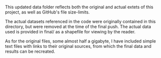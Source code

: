 This updated data folder reflects both the original and actual extets of this project, as well as GitHub's file size-limits.

The actual datasets referenced in the code were originally contained in this directory, but were removed at the time of the final push. The actual data used is provided in final/ as a shapefile for viewing by the reader.

As for the original files, some almost half a gigabyte, I have included simple text files with links to their original sources, from which the final data and results can be recreated.

